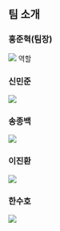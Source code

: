 <h2>팀 소개</h2>
<h3>홍준혁(팀장)</h3>
<img src="https://img.shields.io/badge/junhurk1216@gmail.com-FFFFFF?style=flat-square&logo=gmail&logoColor="/>
<a>역할</a>

<h3>신민준</h3>
<img src="https://img.shields.io/badge/naver.com-FFFFFF?style=flat-square&logo=gmail&logoColor="/>

<h3>송종백</h3>
<img src="https://img.shields.io/badge/song91771212@gmail.com-FFFFFF?style=flat-square&logo=gmail&logoColor="/>

<h3>이진환</h3>
<img src="https://img.shields.io/badge/chilgogljh@naver.com-FFFFFF?style=flat-square&logo=naver&logoColor="/>

<h3>한수호</h3>
<img src="https://img.shields.io/badge/jsuho7321j@naver.com-FFFFFF?style=flat-square&logo=naver&logoColor="/>



